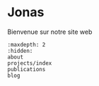 # Jonas

Bienvenue sur notre site web
```(toctree)
:maxdepth: 2
:hidden:
about
projects/index
publications
blog
```